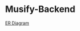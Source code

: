 # Musify-Backend

[ER Diagram](https://github.com/user-attachments/assets/9b2fa8af-cfdd-47d4-9e5c-d267b7490239)